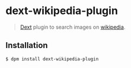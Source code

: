 # dext-wikipedia-plugin

> [Dext](https://github.com/vutran/dext) plugin to search images on [wikipedia](https://www.wikipedia.org/).

## Installation

```
$ dpm install dext-wikipedia-plugin
```
